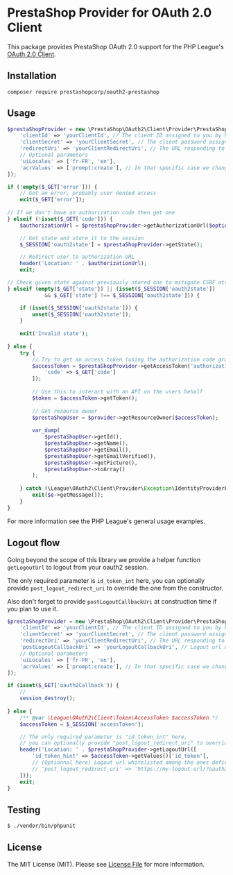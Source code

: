 # PrestaShop Provider for OAuth 2.0 Client

This package provides PrestaShop OAuth 2.0 support for the PHP League's [OAuth 2.0 Client](https://github.com/thephpleague/oauth2-client).

## Installation

```
composer require prestashopcorp/oauth2-prestashop
```

[//]: # (Project is not yet published on Packagist, but you can still configure a repository in your composer.json:)

[//]: # ()
[//]: # (```json)

[//]: # ("repositories": [)

[//]: # (    {)

[//]: # (        "type": "vcs",)

[//]: # (        "url": "git@github.com:PrestaShopCorp/oauth2-prestashop.git")

[//]: # (    })

[//]: # (],)

[//]: # (```)

## Usage

```php
$prestaShopProvider = new \PrestaShop\OAuth2\Client\Provider\PrestaShop([
    'clientId' => 'yourClientId', // The client ID assigned to you by PrestaShop
    'clientSecret' => 'yourClientSecret', // The client password assigned to you by PrestaShop
    'redirectUri' => 'yourClientRedirectUri', // The URL responding to the code flow implemented here
    // Optional parameters
    'uiLocales' => ['fr-FR', 'en'],
    'acrValues' => ['prompt:create'], // In that specific case we change the default prompt to the "register" page
]);

if (!empty($_GET['error'])) {
    // Got an error, probably user denied access
    exit($_GET['error']);
    
// If we don't have an authorization code then get one
} elseif (!isset($_GET['code'])) {
    $authorizationUrl = $prestaShopProvider->getAuthorizationUrl($options);

    // Get state and store it to the session
    $_SESSION['oauth2state'] = $prestaShopProvider->getState();

    // Redirect user to authorization URL
    header('Location: ' . $authorizationUrl);
    exit;

// Check given state against previously stored one to mitigate CSRF attack
} elseif (empty($_GET['state']) || (isset($_SESSION['oauth2state']) 
            && $_GET['state'] !== $_SESSION['oauth2state'])) {

    if (isset($_SESSION['oauth2state'])) {
        unset($_SESSION['oauth2state']);
    }
    
    exit('Invalid state');
    
} else {
    try {
        // Try to get an access token (using the authorization code grant)
        $accessToken = $prestaShopProvider->getAccessToken('authorization_code', [
            'code' => $_GET['code']
        ]);
    
        // Use this to interact with an API on the users behalf
        $token = $accessToken->getToken();
        
        // Get resource owner
        $prestaShopUser = $provider->getResourceOwner($accessToken);
        
        var_dump(
            $prestaShopUser->getId(),
            $prestaShopUser->getName(),
            $prestaShopUser->getEmail(),
            $prestaShopUser->getEmailVerified(),
            $prestaShopUser->getPicture(),
            $prestaShopUser->toArray()
        );
    
    } catch (\League\OAuth2\Client\Provider\Exception\IdentityProviderException $e) {
        exit($e->getMessage());
    }
}
```

For more information see the PHP League's general usage examples.

## Logout flow 

Going beyond the scope of this library we provide a helper function `getLogoutUrl` to logout from your oauth2 session.

The only required parameter is `id_token_int` here, you can optionally provide `post_logout_redirect_uri` to override the one from the constructor.

Also don't forget to provide `postLogoutCallbackUri` at construction time if you plan to use it.

```php
$prestaShopProvider = new \PrestaShop\OAuth2\Client\Provider\PrestaShop([
    'clientId' => 'yourClientId', // The client ID assigned to you by PrestaShop
    'clientSecret' => 'yourClientSecret', // The client password assigned to you by PrestaShop
    'redirectUri' => 'yourClientRedirectUri', // The URL responding to the code flow implemented here
    'postLogoutCallbackUri' => 'yourLogoutCallbackUri', // Logout url whitelisted among the ones defined with your client
    // Optional parameters
    'uiLocales' => ['fr-FR', 'en'],
    'acrValues' => ['prompt:create'], // In that specific case we change the default prompt to the "register" page
]);

if (isset($_GET['oauth2Callback')) {
    // 
    session_destroy();
    
} else {
    /** @var \League\OAuth2\Client\Token\AccessToken $accessToken */
    $accessToken = $_SESSION['accessToken'];

    // The only required parameter is "id_token_int" here, 
    // you can optionally provide "post_logout_redirect_uri" to override the one from the constructor.
    header('Location: ' . $prestaShopProvider->getLogoutUrl([
        'id_token_hint' => $accessToken->getValues()['id_token'],
        // (Optionnal here) Logout url whitelisted among the ones defined with your client
        // 'post_logout_redirect_uri' => 'https://my-logout-url/?oauth2Callback',
    ]));
    exit;
}
```

## Testing

``` bash
$ ./vendor/bin/phpunit
```

## License

The MIT License (MIT). Please see [License File](https://github.com/prestashopcorp/oauth2-prestashop/blob/master/LICENSE) for more information.